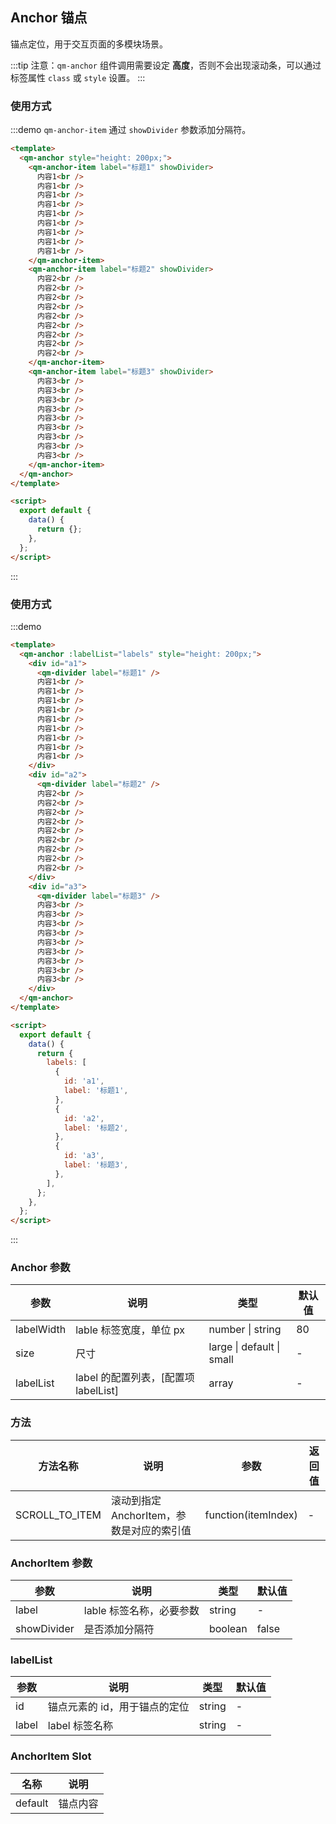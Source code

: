 ## Anchor 锚点

锚点定位，用于交互页面的多模块场景。

:::tip
注意：`qm-anchor` 组件调用需要设定 **高度**，否则不会出现滚动条，可以通过标签属性 `class` 或 `style` 设置。
:::

### 使用方式

:::demo `qm-anchor-item` 通过 `showDivider` 参数添加分隔符。

```html
<template>
  <qm-anchor style="height: 200px;">
    <qm-anchor-item label="标题1" showDivider>
      内容1<br />
      内容1<br />
      内容1<br />
      内容1<br />
      内容1<br />
      内容1<br />
      内容1<br />
      内容1<br />
      内容1<br />
    </qm-anchor-item>
    <qm-anchor-item label="标题2" showDivider>
      内容2<br />
      内容2<br />
      内容2<br />
      内容2<br />
      内容2<br />
      内容2<br />
      内容2<br />
      内容2<br />
      内容2<br />
    </qm-anchor-item>
    <qm-anchor-item label="标题3" showDivider>
      内容3<br />
      内容3<br />
      内容3<br />
      内容3<br />
      内容3<br />
      内容3<br />
      内容3<br />
      内容3<br />
      内容3<br />
    </qm-anchor-item>
  </qm-anchor>
</template>

<script>
  export default {
    data() {
      return {};
    },
  };
</script>
```

:::

### 使用方式

:::demo

```html
<template>
  <qm-anchor :labelList="labels" style="height: 200px;">
    <div id="a1">
      <qm-divider label="标题1" />
      内容1<br />
      内容1<br />
      内容1<br />
      内容1<br />
      内容1<br />
      内容1<br />
      内容1<br />
      内容1<br />
      内容1<br />
    </div>
    <div id="a2">
      <qm-divider label="标题2" />
      内容2<br />
      内容2<br />
      内容2<br />
      内容2<br />
      内容2<br />
      内容2<br />
      内容2<br />
      内容2<br />
      内容2<br />
    </div>
    <div id="a3">
      <qm-divider label="标题3" />
      内容3<br />
      内容3<br />
      内容3<br />
      内容3<br />
      内容3<br />
      内容3<br />
      内容3<br />
      内容3<br />
      内容3<br />
    </div>
  </qm-anchor>
</template>

<script>
  export default {
    data() {
      return {
        labels: [
          {
            id: 'a1',
            label: '标题1',
          },
          {
            id: 'a2',
            label: '标题2',
          },
          {
            id: 'a3',
            label: '标题3',
          },
        ],
      };
    },
  };
</script>
```

:::

### Anchor 参数

| 参数       | 说明                                 | 类型                      | 默认值 |
| ---------- | ------------------------------------ | ------------------------- | ------ |
| labelWidth | lable 标签宽度，单位 px              | number \| string          | 80     |
| size       | 尺寸                                 | large \| default \| small | -      |
| labelList  | label 的配置列表，[配置项 labelList] | array                     | -      |

### 方法

| 方法名称       | 说明                                      | 参数                | 返回值 |
| -------------- | ----------------------------------------- | ------------------- | ------ |
| SCROLL_TO_ITEM | 滚动到指定 AnchorItem，参数是对应的索引值 | function(itemIndex) | -      |

### AnchorItem 参数

| 参数        | 说明                     | 类型    | 默认值 |
| ----------- | ------------------------ | ------- | ------ |
| label       | lable 标签名称，必要参数 | string  | -      |
| showDivider | 是否添加分隔符           | boolean | false  |

### labelList

| 参数  | 说明                          | 类型   | 默认值 |
| ----- | ----------------------------- | ------ | ------ |
| id    | 锚点元素的 id，用于锚点的定位 | string | -      |
| label | label 标签名称                | string | -      |

### AnchorItem Slot

| 名称    | 说明     |
| ------- | -------- |
| default | 锚点内容 |
